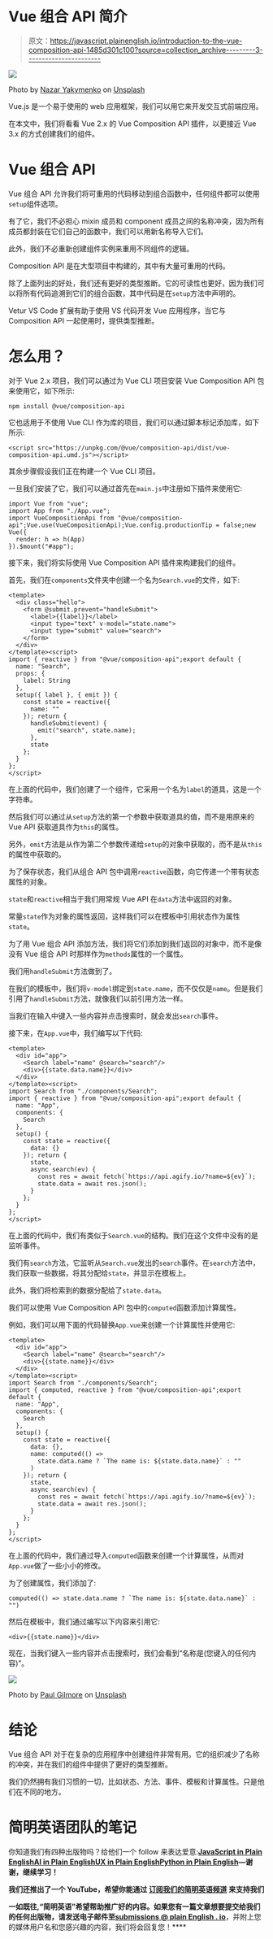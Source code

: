 # Vue 组合 API 简介

> 原文：<https://javascript.plainenglish.io/introduction-to-the-vue-composition-api-1485d301c100?source=collection_archive---------3----------------------->

![](img/3c302b6419ee8dafdf18ec927b9ac6f8.png)

Photo by [Nazar Yakymenko](https://unsplash.com/@1stpersonviews?utm_source=medium&utm_medium=referral) on [Unsplash](https://unsplash.com?utm_source=medium&utm_medium=referral)

Vue.js 是一个易于使用的 web 应用框架，我们可以用它来开发交互式前端应用。

在本文中，我们将看看 Vue 2.x 的 Vue Composition API 插件，以更接近 Vue 3.x 的方式创建我们的组件。

# Vue 组合 API

Vue 组合 API 允许我们将可重用的代码移动到组合函数中，任何组件都可以使用`setup`组件选项。

有了它，我们不必担心 mixin 成员和 component 成员之间的名称冲突，因为所有成员都封装在它们自己的函数中，我们可以用新名称导入它们。

此外，我们不必重新创建组件实例来重用不同组件的逻辑。

Composition API 是在大型项目中构建的，其中有大量可重用的代码。

除了上面列出的好处，我们还有更好的类型推断。它的可读性也更好，因为我们可以将所有代码追溯到它们的组合函数，其中代码是在`setup`方法中声明的。

Vetur VS Code 扩展有助于使用 VS 代码开发 Vue 应用程序，当它与 Composition API 一起使用时，提供类型推断。

# 怎么用？

对于 Vue 2.x 项目，我们可以通过为 Vue CLI 项目安装 Vue Composition API 包来使用它，如下所示:

```
npm install @vue/composition-api
```

它也适用于不使用 Vue CLI 作为库的项目，我们可以通过脚本标记添加库，如下所示:

```
<script src="https://unpkg.com/@vue/composition-api/dist/vue-composition-api.umd.js"></script>
```

其余步骤假设我们正在构建一个 Vue CLI 项目。

一旦我们安装了它，我们可以通过首先在`main.js`中注册如下插件来使用它:

```
import Vue from "vue";
import App from "./App.vue";
import VueCompositionApi from "@vue/composition-api";Vue.use(VueCompositionApi);Vue.config.productionTip = false;new Vue({
  render: h => h(App)
}).$mount("#app");
```

接下来，我们将实际使用 Vue Composition API 插件来构建我们的组件。

首先，我们在`components`文件夹中创建一个名为`Search.vue`的文件，如下:

```
<template>
  <div class="hello">
    <form @submit.prevent="handleSubmit">
      <label>{{label}}</label>
      <input type="text" v-model="state.name">
      <input type="submit" value="search">
    </form>
  </div>
</template><script>
import { reactive } from "@vue/composition-api";export default {
  name: "Search",
  props: {
    label: String
  },
  setup({ label }, { emit }) {
    const state = reactive({
      name: ""
    }); return {
      handleSubmit(event) {
        emit("search", state.name);
      },
      state
    };
  }
};
</script>
```

在上面的代码中，我们创建了一个组件，它采用一个名为`label`的道具，这是一个字符串。

然后我们可以通过从`setup`方法的第一个参数中获取道具的值，而不是用原来的 Vue API 获取道具作为`this`的属性。

另外，`emit`方法是从作为第二个参数传递给`setup`的对象中获取的，而不是从`this`的属性中获取的。

为了保存状态，我们从组合 API 包中调用`reactive`函数，向它传递一个带有状态属性的对象。

`state`和`reactive`相当于我们用常规 Vue API 在`data`方法中返回的对象。

常量`state`作为对象的属性返回，这样我们可以在模板中引用状态作为属性`state`。

为了用 Vue 组合 API 添加方法，我们将它们添加到我们返回的对象中，而不是像没有 Vue 组合 API 时那样作为`methods`属性的一个属性。

我们用`handleSubmit`方法做到了。

在我们的模板中，我们将`v-model`绑定到`state.name`，而不仅仅是`name`。但是我们引用了`handleSubmit`方法，就像我们以前引用方法一样。

当我们在输入中键入一些内容并点击搜索时，就会发出`search`事件。

接下来，在`App.vue`中，我们编写以下代码:

```
<template>
  <div id="app">
    <Search label="name" @search="search"/>
    <div>{{state.data.name}}</div>
  </div>
</template><script>
import Search from "./components/Search";
import { reactive } from "@vue/composition-api";export default {
  name: "App",
  components: {
    Search
  },
  setup() {
    const state = reactive({
      data: {}
    }); return {
      state,
      async search(ev) {
        const res = await fetch(`https://api.agify.io/?name=${ev}`);
        state.data = await res.json();
      }
    };
  }
};
</script>
```

在上面的代码中，我们有类似于`Search.vue`的结构。我们在这个文件中没有的是监听事件。

我们有`search`方法，它监听从`Search.vue`发出的`search`事件。在`search`方法中，我们获取一些数据，将其分配给`state`，并显示在模板上。

此外，我们将检索到的数据分配给了`state.data`。

我们可以使用 Vue Composition API 包中的`computed`函数添加计算属性。

例如，我们可以用下面的代码替换`App.vue`来创建一个计算属性并使用它:

```
<template>
  <div id="app">
    <Search label="name" @search="search"/>
    <div>{{state.name}}</div>
  </div>
</template><script>
import Search from "./components/Search";
import { computed, reactive } from "@vue/composition-api";export default {
  name: "App",
  components: {
    Search
  },
  setup() {
    const state = reactive({
      data: {},
      name: computed(() =>
        state.data.name ? `The name is: ${state.data.name}` : ""
      )
    }); return {
      state,
      async search(ev) {
        const res = await fetch(`https://api.agify.io/?name=${ev}`);
        state.data = await res.json();
      }
    };
  }
};
</script>
```

在上面的代码中，我们通过导入`computed`函数来创建一个计算属性，从而对`App.vue`做了一些小小的修改。

为了创建属性，我们添加了:

```
computed(() => state.data.name ? `The name is: ${state.data.name}` : "")
```

然后在模板中，我们通过编写以下内容来引用它:

```
<div>{{state.name}}</div>
```

现在，当我们键入一些内容并点击搜索时，我们会看到“名称是(您键入的任何内容)”。

![](img/d63713ccbad6b8eac969af66dd5ee8d0.png)

Photo by [Paul Gilmore](https://unsplash.com/@paulgilmore_?utm_source=medium&utm_medium=referral) on [Unsplash](https://unsplash.com?utm_source=medium&utm_medium=referral)

# 结论

Vue 组合 API 对于在复杂的应用程序中创建组件非常有用。它的组织减少了名称的冲突，并在我们的组件中提供了更好的类型推断。

我们仍然拥有我们习惯的一切，比如状态、方法、事件、模板和计算属性。只是他们在不同的地方。

# **简明英语团队的笔记**

你知道我们有四种出版物吗？给他们一个 follow 来表达爱意:[**JavaScript in Plain English**](https://medium.com/javascript-in-plain-english)[**AI in Plain English**](https://medium.com/ai-in-plain-english)[**UX in Plain English**](https://medium.com/ux-in-plain-english)[**Python in Plain English**](https://medium.com/python-in-plain-english)**—谢谢，继续学习！**

**我们还推出了一个 YouTube，希望你能通过 [**订阅我们的简明英语频道**](https://www.youtube.com/channel/UCtipWUghju290NWcn8jhyAw) 来支持我们**

**一如既往,“简明英语”希望帮助推广好的内容。如果您有一篇文章想要提交给我们的任何出版物，请发送电子邮件至[**submissions @ plain English . io**](mailto:submissions@plainenglish.io)**，并附上您的媒体用户名和您感兴趣的内容，我们将会回复您！****